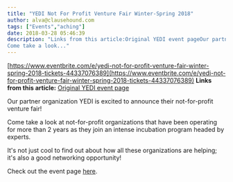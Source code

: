 ```yaml
---
title: "YEDI Not For Profit Venture Fair Winter-Spring 2018"
author: alva@clausehound.com
tags: ["Events","aching"]
date: 2018-03-28 05:46:39
description: "Links from this article:Original YEDI event pageOur partner organization YEDI is excited to announce their not-for-profit venture fair!
Come take a look..."
---
```


[https://www.eventbrite.com/e/yedi-not-for-profit-venture-fair-winter-spring-2018-tickets-44337076389](https://www.eventbrite.com/e/yedi-not-for-profit-venture-fair-winter-spring-2018-tickets-44337076389)
**Links from this article:**
[Original YEDI event page](https://www.eventbrite.com/e/yedi-not-for-profit-venture-fair-winter-spring-2018-tickets-44337076389)

Our partner organization YEDI is excited to announce their not-for-profit venture fair!

Come take a look at not-for-profit organizations that have been operating for more than 2 years as they join an intense incubation program headed by experts.

It's not just cool to find out about how all these organizations are helping; it's also a good networking opportunity!

Check out the event page [here](https://www.eventbrite.com/e/yedi-not-for-profit-venture-fair-winter-spring-2018-tickets-44337076389).